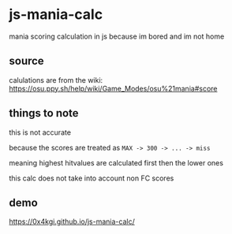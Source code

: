 # js-mania-calc
mania scoring calculation in js because im bored and im not home

## source
calulations are from the wiki:
https://osu.ppy.sh/help/wiki/Game_Modes/osu%21mania#score

## things to note
this is not accurate

because the scores are treated as `MAX -> 300 -> ... -> miss`

meaning highest hitvalues are calculated first
then the lower ones

this calc does not take into account non FC scores

## demo
https://0x4kgi.github.io/js-mania-calc/
